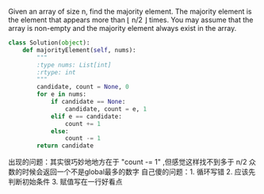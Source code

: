 Given an array of size n, find the majority element. The majority element is the element that appears more than ⌊ n/2 ⌋ times.
You may assume that the array is non-empty and the majority element always exist in the array.
```python
class Solution(object):
    def majorityElement(self, nums):
        """
        :type nums: List[int]
        :rtype: int
        """
        candidate, count = None, 0
        for e in nums:
            if candidate == None:
                candidate, count = e, 1
            elif e == candidate:
                count += 1
            else:
                count -= 1
        return candidate
```
出现的问题：其实很巧妙地地方在于 "count -= 1" ,但感觉这样找不到多于 n/2 众数的时候会返回一个不是global最多的数字
自己傻的问题：1. 循环写错 2. 应该先判断初始条件 3. 赋值写在一行好看点
